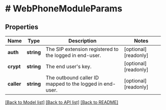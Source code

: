 # # WebPhoneModuleParams

## Properties

Name | Type | Description | Notes
------------ | ------------- | ------------- | -------------
**auth** | **string** | The SIP extension registered to the logged in end-user. | [optional] [readonly]
**crypt** | **string** | The end user&#39;s key. | [optional] [readonly]
**caller** | **string** | The outbound caller ID mapped to the logged in end-user. | [optional] [readonly]

[[Back to Model list]](../../README.md#models) [[Back to API list]](../../README.md#endpoints) [[Back to README]](../../README.md)
